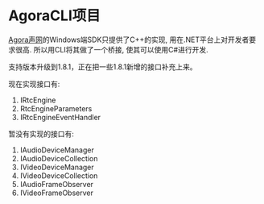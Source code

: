 # AgoraCLI项目

[Agora声网](http://cn.agora.io)的Windows端SDK只提供了C++的实现, 用在.NET平台上对开发者要求很高. 所以用CLI将其做了一个桥接, 使其可以使用C#进行开发.

支持版本升级到1.8.1，正在把一些1.8.1新增的接口补充上来。

现在实现接口有:

1. IRtcEngine
2. RtcEngineParameters
3. IRtcEngineEventHandler

暂没有实现的接口有:

1. IAudioDeviceManager
2. IAudioDeviceCollection
3. IVideoDeviceManager
4. IVideoDeviceCollection
5. IAudioFrameObserver
6. IVideoFrameObserver
